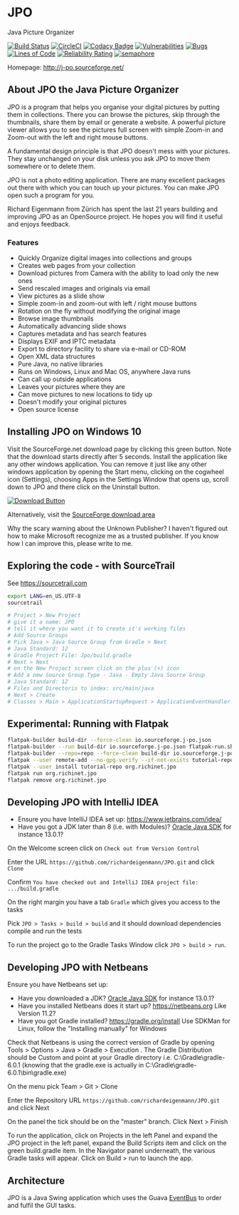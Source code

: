 # JPO
Java Picture Organizer

[![Build Status](https://app.travis-ci.com/richardeigenmann/JPO.svg?branch=master)](https://app.travis-ci.com/richardeigenmann/JPO)
[![CircleCI](https://circleci.com/gh/richardeigenmann/JPO/tree/master.svg?style=svg)](https://circleci.com/gh/richardeigenmann/JPO/tree/master)
[![Codacy Badge](https://app.codacy.com/project/badge/Grade/948fa1d9f4354611a6be88c422505c25)](https://www.codacy.com/gh/richardeigenmann/JPO/dashboard?utm_source=github.com&amp;utm_medium=referral&amp;utm_content=richardeigenmann/JPO&amp;utm_campaign=Badge_Grade)
[![Vulnerabilities](https://sonarcloud.io/api/project_badges/measure?project=JPO&metric=vulnerabilities)](https://sonarcloud.io/dashboard?id=JPO)
[![Bugs](https://sonarcloud.io/api/project_badges/measure?project=JPO&metric=bugs)](https://sonarcloud.io/dashboard?id=JPO)
[![Lines of Code](https://sonarcloud.io/api/project_badges/measure?project=JPO&metric=ncloc)](https://sonarcloud.io/dashboard?id=JPO)
[![Reliability Rating](https://sonarcloud.io/api/project_badges/measure?project=JPO&metric=reliability_rating)](https://sonarcloud.io/dashboard?id=JPO)
[![semaphore](https://richardeigenmann.semaphoreci.com/badges/JPO.svg?style=shields)](https://richardeigenmann.semaphoreci.com/)

Homepage: http://j-po.sourceforge.net/

## About JPO the Java Picture Organizer

JPO is a program that helps you organise your digital pictures by putting them in collections. There you can browse the
pictures, skip through the thumbnails, share them by email or generate a website. A powerful picture viewer allows you
to see the pictures full screen with simple Zoom-in and Zoom-out with the left and right mouse buttons.</p>

A fundamental design principle is that JPO doesn't mess with your pictures. They stay unchanged on your disk unless you
ask JPO to move them somewhere or to delete them.

JPO is not a photo editing application. There are many excellent packages out there with which you can touch up your
pictures. You can make JPO open such a program for you.

Richard Eigenmann from Z&uuml;rich has spent the last 21 years building and improving JPO as an OpenSource project. He
hopes you will find it useful and enjoys feedback.

### Features

* Quickly Organize digital images into collections and groups </li>
* Creates web pages from your collection </li>
* Download pictures from Camera with the ability to load only the new ones</li>
* Send rescaled images and originals via email</li>
* View pictures as a slide show </li>
* Simple zoom-in and zoom-out with left / right mouse buttons</li>
* Rotation on the fly without modifying the original image</li>
* Browse image thumbnails </li>
* Automatically advancing slide shows</li>
* Captures metadata and has search features</li>
* Displays EXIF and IPTC metadata</li>
* Export to directory facility to share via e-mail or CD-ROM </li>
* Open XML data structures </li>
* Pure Java, no native libraries</li>
* Runs on Windows, Linux and Mac OS, anywhere Java runs</li>
* Can call up outside applications</li>
* Leaves your pictures where they are</li>
* Can move pictures to new locations to tidy up</li>
* Doesn't modify your original pictures</li>
* Open source license</li>

## Installing JPO on Windows 10

Visit the SourceForge.net download page by clicking this green button. Note that the download starts directly after 5
seconds. Install the application like any other windows application. You can remove it just like any other windows
application by opening the Start menu, clicking on the cogwheel icon (Settings), choosing Apps in the Settings Window
that opens up, scroll down to JPO and there click on the Uninstall button.

[![Download Button](https://a.fsdn.com/con/app/sf-download-button)](https://sourceforge.net/projects/j-po/files/JPO-0.14.exe/download)

<p>Alternatively, visit the <a href="http://sourceforge.net/projects/j-po/files">SourceForge download area</a></p>

Why the scary warning about the Unknown Publisher? I haven't figured out how to make Microsoft recognize me as a trusted
publisher. If you know how I can improve this, please write to me.

## Exploring the code - with SourceTrail

See https://sourcetrail.com

```bash
export LANG=en_US.UTF-8
sourcetrail

# Project > New Project
# give it a name: JPO
# tell it where you want it to create it's working files
# Add Source Groups
# Pick Java > Java Source Group from Gradle > Next
# Java Standard: 12
# Gradle Project File: Jpo/build.gradle
# Next > Next 
# on the New Project screen click on the plus (+) icon
# Add a new Source Group Type - Java - Empty Java Source Group
# Java Standard: 12
# Files and Directoris to index: src/main/java
# Next > Create
# Classes > Main > ApplicationStartupRequest > ApplicationEventHandler > handleApplicationStartupRequest
```

## Experimental: Running with Flatpak

```bash
flatpak-builder build-dir --force-clean io.sourceforge.j-po.json
flatpak-builder --run build-dir io.sourceforge.j-po.json flatpak-run.sh
flatpak-builder --repo=repo --force-clean build-dir io.sourceforge.j-po.json
flatpak --user remote-add --no-gpg-verify --if-not-exists tutorial-repo repo
flatpak --user install tutorial-repo org.richinet.jpo
flatpak run org.richinet.jpo
flatpak remove org.richinet.jpo
```

## Developing JPO with IntelliJ IDEA

* Ensure you have IntelliJ IDEA set up: https://www.jetbrains.com/idea/
* Have you got a JDK later than 8 (i.e. with Modules)? [Oracle Java SDK](https://www.oracle.com/technetwork/java/javase/downloads/index.html) for instance 13.0.1?

On the Welcome screen click on `Check out from Version Control`

Enter the URL `https://github.com/richardeigenmann/JPO.git` and click `Clone`

Confirm `You have checked out and IntelliJ IDEA project file: .../build.gradle`

On the right margin you have a tab `Gradle` which gives you access to the tasks

Pick `JPO > Tasks > build > build` and it should download dependencies compile and run the tests

To run the project go to the Gradle Tasks Window click `JPO > build > run`.

## Developing JPO with Netbeans

Ensure you have Netbeans set up:

* Have you downloaded a JDK? [Oracle Java SDK](https://www.oracle.com/technetwork/java/javase/downloads/index.html) for instance 13.0.1?
* Have you installed Netbeans does it start up? <https://netbeans.org> Like Version 11.2?
* Have you got Gradle installed? <https://gradle.org/install> Use SDKMan for Linux, follow the "Installing manually" for Windows

Check that Netbeans is using the correct version of Gradle by opening Tools > Options > Java > Gradle > Execution . The Gradle Distribution should be Custom and point at your Gradle directory i.e. C:\Gradle\gradle-6.0.1 (knowing that the gradle.exe is actually in C:\Gradle\gradle-6.0.1\bin\gradle.exe)

On the menu pick Team > Git > Clone

Enter the Repository URL `https://github.com/richardeigenmann/JPO.git` and click Next

On the panel the tick should be on the "master" branch. Click Next > Finish

To run the application, click on Projects in the left Panel and expand the JPO project in the left panel, expand the Build Scripts item and click on the green build.gradle item. In the Navigator panel underneath, the various Gradle tasks will appear. Click on Build > run to launch the app.

## Architecture

JPO is a Java Swing application which uses the Guava [EventBus](https://github.com/google/guava/wiki/EventBusExplained) 
to order and fulfil the GUI tasks.